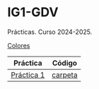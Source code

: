 # IG1-GDV
Prácticas. Curso 2024-2025.

[Colores]([https://github.com/nievesag/IG1/blob/main/PRACTICA%201/IG_p1.pdf](https://github.com/nievesag/IG1/blob/main/TablaDeColoresHTML-HEX-RGB.jpg))

| Práctica | Código |
|:--:|:--:|
[Práctica 1](https://github.com/nievesag/IG1/blob/main/PRACTICA%201/IG_p1.pdf)|[carpeta](https://github.com/nievesag/IG1/tree/main/PRACTICA%201/IGProjects_x64_VS2022)|
